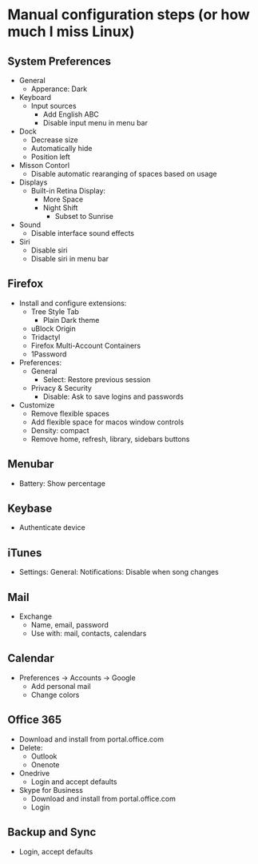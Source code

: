 Manual configuration steps (or how much I miss Linux)
=====================================================

System Preferences
------------------

- General
  - Apperance: Dark
- Keyboard
  - Input sources
    - Add English ABC
    - Disable input menu in menu bar
- Dock
  - Decrease size
  - Automatically hide
  - Position left
- Misson Contorl
  - Disable automatic rearanging of spaces based on usage
- Displays
  - Built-in Retina Display:
    - More Space
    - Night Shift
      - Subset to Sunrise
- Sound
  - Disable interface sound effects
- Siri
  - Disable siri
  - Disable siri in menu bar

Firefox
-------

- Install and configure extensions:
  - Tree Style Tab
    - Plain Dark theme
  - uBlock Origin
  - Tridactyl
  - Firefox Multi-Account Containers
  - 1Password
- Preferences:
  - General
    - Select: Restore previous session
  - Privacy & Security
    - Disable: Ask to save logins and passwords
- Customize
  - Remove flexible spaces
  - Add flexible space for macos window controls
  - Density: compact
  - Remove home, refresh, library, sidebars buttons

Menubar
-------

- Battery: Show percentage

Keybase
-------

- Authenticate device

iTunes
------

- Settings: General: Notifications: Disable when song changes

Mail
----

- Exchange
  - Name, email, password
  - Use with: mail, contacts, calendars

Calendar
--------

- Preferences -> Accounts -> Google
  - Add personal mail
  - Change colors

Office 365
----------

- Download and install from portal.office.com
- Delete:
  - Outlook
  - Onenote
- Onedrive
  - Login and accept defaults
- Skype for Business
  - Download and install from portal.office.com
  - Login

Backup and Sync
---------------

- Login, accept defaults
